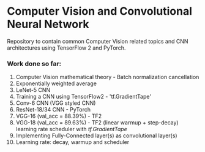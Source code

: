 # Computer Vision and Convolutional Neural Network

Repository to contain common Computer Vision related topics and CNN architectures using TensorFlow 2 and PyTorch.


### Work done so far:
1. Computer Vision mathematical theory - Batch normalization cancellation
2. Exponentially weighted average
3. LeNet-5 CNN
4. Training a CNN using TensorFlow2 - 'tf.GradientTape'
5. Conv-6 CNN (VGG styled CNN)
6. ResNet-18/34 CNN - PyTorch
7. VGG-16 (val_acc = 88.39%) - TF2
8. VGG-18 (val_acc = 89.63%) - TF2 (linear warmup + step-decay) learning rate scheduler with _tf.GradientTape_
9. Implementing Fully-Connected layer(s) as convolutional layer(s)
10. Learning rate: decay, warmup and scheduler


